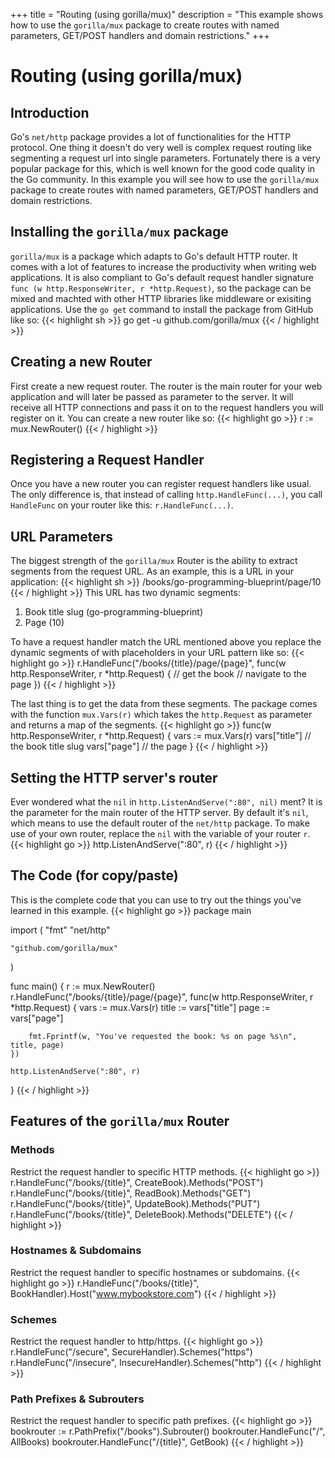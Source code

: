 +++
title = "Routing (using gorilla/mux)"
description = "This example shows how to use the `gorilla/mux` package to create routes with named parameters, GET/POST handlers and domain restrictions."
+++

# Routing (using gorilla/mux)

## Introduction
Go's `net/http` package provides a lot of functionalities for the HTTP protocol.
One thing it doesn't do very well is complex request routing like segmenting a request url into single parameters.
Fortunately there is a very popular package for this, which is well known for the good code quality in the Go community.
In this example you will see how to use the `gorilla/mux` package to create routes with named parameters, GET/POST handlers and domain restrictions.

## Installing the `gorilla/mux` package
`gorilla/mux` is a package which adapts to Go's default HTTP router. It comes with a lot of features to increase the productivity when writing web applications.
It is also compliant to Go's default request handler signature `func (w http.ResponseWriter, r *http.Request)`, so the package can be mixed and machted with other
HTTP libraries like middleware or exisiting applications. Use the `go get` command to install the package from GitHub like so:
{{< highlight sh >}}
go get -u github.com/gorilla/mux
{{< / highlight >}}

## Creating a new Router
First create a new request router. The router is the main router for your web application and will later be passed as parameter to the server.
It will receive all HTTP connections and pass it on to the request handlers you will register on it.
You can create a new router like so:
{{< highlight go >}}
r := mux.NewRouter()
{{< / highlight >}}

## Registering a Request Handler
Once you have a new router you can register request handlers like usual.
The only difference is, that instead of calling `http.HandleFunc(...)`, you call `HandleFunc` on your router like this: `r.HandleFunc(...)`.

## URL Parameters
The biggest strength of the `gorilla/mux` Router is the ability to extract segments from the request URL.
As an example, this is a URL in your application:
{{< highlight sh >}}
/books/go-programming-blueprint/page/10
{{< / highlight >}}
This URL has two dynamic segments:

1. Book title slug (go-programming-blueprint)
2. Page (10)

To have a request handler match the URL mentioned above you replace the dynamic segments of with placeholders in your URL pattern like so:
{{< highlight go >}}
r.HandleFunc("/books/{title}/page/{page}", func(w http.ResponseWriter, r *http.Request) {
	// get the book
	// navigate to the page
})
{{< / highlight >}}

The last thing is to get the data from these segments.
The package comes with the function `mux.Vars(r)` which takes the `http.Request` as parameter and returns a map of the segments.
{{< highlight go >}}
func(w http.ResponseWriter, r *http.Request) {
	vars := mux.Vars(r)
	vars["title"] // the book title slug
	vars["page"] // the page
}
{{< / highlight >}}

## Setting the HTTP server's router
Ever wondered what the `nil` in `http.ListenAndServe(":80", nil)` ment? It is the parameter for the main router of the HTTP server.
By default it's `nil`, which means to use the default router of the `net/http` package. To make use of your own router, replace the `nil`
with the variable of your router `r`.
{{< highlight go >}}
http.ListenAndServe(":80", r)
{{< / highlight >}}

## The Code (for copy/paste)
This is the complete code that you can use to try out the things you've learned in this example.
{{< highlight go >}}
package main

import (
	"fmt"
	"net/http"

	"github.com/gorilla/mux"
)

func main() {
	r := mux.NewRouter()
	r.HandleFunc("/books/{title}/page/{page}", func(w http.ResponseWriter, r *http.Request) {
		vars := mux.Vars(r)
		title := vars["title"]
		page := vars["page"]

		fmt.Fprintf(w, "You've requested the book: %s on page %s\n", title, page)
	})

	http.ListenAndServe(":80", r)
}
{{< / highlight >}}

## Features of the `gorilla/mux` Router

### Methods
Restrict the request handler to specific HTTP methods.
{{< highlight go >}}
r.HandleFunc("/books/{title}", CreateBook).Methods("POST")
r.HandleFunc("/books/{title}", ReadBook).Methods("GET")
r.HandleFunc("/books/{title}", UpdateBook).Methods("PUT")
r.HandleFunc("/books/{title}", DeleteBook).Methods("DELETE")
{{< / highlight >}}

### Hostnames & Subdomains
Restrict the request handler to specific hostnames or subdomains.
{{< highlight go >}}
r.HandleFunc("/books/{title}", BookHandler).Host("www.mybookstore.com")
{{< / highlight >}}

### Schemes
Restrict the request handler to http/https.
{{< highlight go >}}
r.HandleFunc("/secure", SecureHandler).Schemes("https")
r.HandleFunc("/insecure", InsecureHandler).Schemes("http")
{{< / highlight >}}

### Path Prefixes & Subrouters
Restrict the request handler to specific path prefixes.
{{< highlight go >}}
bookrouter := r.PathPrefix("/books").Subrouter()
bookrouter.HandleFunc("/", AllBooks)
bookrouter.HandleFunc("/{title}", GetBook)
{{< / highlight >}}
